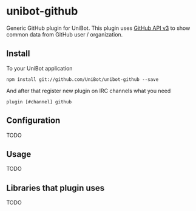 # unibot-github
Generic GitHub plugin for UniBot. This plugin uses [GitHub API v3](https://developer.github.com/v3/) to show common
data from GitHub user / organization.

## Install
To your UniBot application

```npm install git://github.com/UniBot/unibot-github --save```

And after that register new plugin on IRC channels what you need

```plugin [#channel] github```

## Configuration
TODO

## Usage
TODO

## Libraries that plugin uses
TODO
